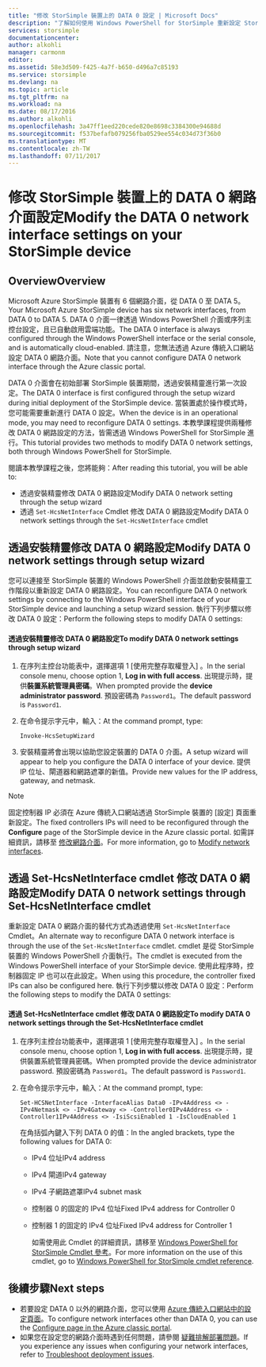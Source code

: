 ```yaml
---
title: "修改 StorSimple 裝置上的 DATA 0 設定 | Microsoft Docs"
description: "了解如何使用 Windows PowerShell for StorSimple 重新設定 StorSimple 裝置上的 DATA 0 網路介面。"
services: storsimple
documentationcenter: 
author: alkohli
manager: carmonm
editor: 
ms.assetid: 58e3d509-f425-4a7f-b650-d496a7c85193
ms.service: storsimple
ms.devlang: na
ms.topic: article
ms.tgt_pltfrm: na
ms.workload: na
ms.date: 08/17/2016
ms.author: alkohli
ms.openlocfilehash: 3a47ff1eed220cede820e8698c3384300e94688d
ms.sourcegitcommit: f537befafb079256fba0529ee554c034d73f36b0
ms.translationtype: MT
ms.contentlocale: zh-TW
ms.lasthandoff: 07/11/2017
---
```

# <a name="modify-the-data-0-network-interface-settings-on-your-storsimple-device"></a><span data-ttu-id="25530-103">修改 StorSimple 裝置上的 DATA 0 網路介面設定</span><span class="sxs-lookup"><span data-stu-id="25530-103">Modify the DATA 0 network interface settings on your StorSimple device</span></span>
## <a name="overview"></a><span data-ttu-id="25530-104">Overview</span><span class="sxs-lookup"><span data-stu-id="25530-104">Overview</span></span>
<span data-ttu-id="25530-105">Microsoft Azure StorSimple 裝置有 6 個網路介面，從 DATA 0 至 DATA 5。</span><span class="sxs-lookup"><span data-stu-id="25530-105">Your Microsoft Azure StorSimple device has six network interfaces, from DATA 0 to DATA 5.</span></span> <span data-ttu-id="25530-106">DATA 0 介面一律透過 Windows PowerShell 介面或序列主控台設定，且已自動啟用雲端功能。</span><span class="sxs-lookup"><span data-stu-id="25530-106">The DATA 0 interface is always configured through the Windows PowerShell interface or the serial console, and is automatically cloud-enabled.</span></span> <span data-ttu-id="25530-107">請注意，您無法透過 Azure 傳統入口網站設定 DATA 0 網路介面。</span><span class="sxs-lookup"><span data-stu-id="25530-107">Note that you cannot configure DATA 0 network interface through the Azure classic portal.</span></span> 

<span data-ttu-id="25530-108">DATA 0 介面會在初始部署 StorSimple 裝置期間，透過安裝精靈進行第一次設定。</span><span class="sxs-lookup"><span data-stu-id="25530-108">The DATA 0 interface is first configured through the setup wizard during initial deployment of the StorSimple device.</span></span> <span data-ttu-id="25530-109">當裝置處於操作模式時，您可能需要重新進行 DATA 0 設定。</span><span class="sxs-lookup"><span data-stu-id="25530-109">When the device is in an operational mode, you may need to reconfigure DATA 0 settings.</span></span> <span data-ttu-id="25530-110">本教學課程提供兩種修改 DATA 0 網路設定的方法，皆需透過 Windows PowerShell for StorSimple 進行。</span><span class="sxs-lookup"><span data-stu-id="25530-110">This tutorial provides two methods to modify DATA 0 network settings, both through Windows PowerShell for StorSimple.</span></span>

<span data-ttu-id="25530-111">閱讀本教學課程之後，您將能夠：</span><span class="sxs-lookup"><span data-stu-id="25530-111">After reading this tutorial, you will be able to:</span></span>

* <span data-ttu-id="25530-112">透過安裝精靈修改 DATA 0 網路設定</span><span class="sxs-lookup"><span data-stu-id="25530-112">Modify DATA 0 network setting through the setup wizard</span></span>
* <span data-ttu-id="25530-113">透過 `Set-HcsNetInterface` Cmdlet 修改 DATA 0 網路設定</span><span class="sxs-lookup"><span data-stu-id="25530-113">Modify DATA 0 network settings through the `Set-HcsNetInterface` cmdlet</span></span>

## <a name="modify-data-0-network-settings-through-setup-wizard"></a><span data-ttu-id="25530-114">透過安裝精靈修改 DATA 0 網路設定</span><span class="sxs-lookup"><span data-stu-id="25530-114">Modify DATA 0 network settings through setup wizard</span></span>
<span data-ttu-id="25530-115">您可以連接至 StorSimple 裝置的 Windows PowerShell 介面並啟動安裝精靈工作階段以重新設定 DATA 0 網路設定。</span><span class="sxs-lookup"><span data-stu-id="25530-115">You can reconfigure DATA 0 network settings by connecting to the Windows PowerShell interface of your StorSimple device and launching a setup wizard session.</span></span> <span data-ttu-id="25530-116">執行下列步驟以修改 DATA 0 設定：</span><span class="sxs-lookup"><span data-stu-id="25530-116">Perform the following steps to modify DATA 0 settings:</span></span>

#### <a name="to-modify-data-0-network-settings-through-setup-wizard"></a><span data-ttu-id="25530-117">透過安裝精靈修改 DATA 0 網路設定</span><span class="sxs-lookup"><span data-stu-id="25530-117">To modify DATA 0 network settings through setup wizard</span></span>
1. <span data-ttu-id="25530-118">在序列主控台功能表中，選擇選項 1 [使用完整存取權登入] 。</span><span class="sxs-lookup"><span data-stu-id="25530-118">In the serial console menu, choose option 1, **Log in with full access**.</span></span> <span data-ttu-id="25530-119">出現提示時，提供**裝置系統管理員密碼**。</span><span class="sxs-lookup"><span data-stu-id="25530-119">When prompted provide the **device administrator password**.</span></span> <span data-ttu-id="25530-120">預設密碼為 `Password1`。</span><span class="sxs-lookup"><span data-stu-id="25530-120">The default password is `Password1`.</span></span>
2. <span data-ttu-id="25530-121">在命令提示字元中，輸入：</span><span class="sxs-lookup"><span data-stu-id="25530-121">At the command prompt, type:</span></span>
   
    `Invoke-HcsSetupWizard`
3. <span data-ttu-id="25530-122">安裝精靈將會出現以協助您設定裝置的 DATA 0 介面。</span><span class="sxs-lookup"><span data-stu-id="25530-122">A setup wizard will appear to help you configure the DATA 0 interface of your device.</span></span> <span data-ttu-id="25530-123">提供 IP 位址、閘道器和網路遮罩的新值。</span><span class="sxs-lookup"><span data-stu-id="25530-123">Provide new values for the IP address, gateway, and netmask.</span></span>

> [!NOTE]
> <span data-ttu-id="25530-124">固定控制器 IP 必須在 Azure 傳統入口網站透過 StorSimple 裝置的 [設定] 頁面重新設定。</span><span class="sxs-lookup"><span data-stu-id="25530-124">The fixed controllers IPs will need to be reconfigured through the **Configure** page of the StorSimple device in the Azure classic portal.</span></span> <span data-ttu-id="25530-125">如需詳細資訊，請移至 [修改網路介面](storsimple-modify-device-config.md#modify-network-interfaces)。</span><span class="sxs-lookup"><span data-stu-id="25530-125">For more information, go to [Modify network interfaces](storsimple-modify-device-config.md#modify-network-interfaces).</span></span>
> 
> 

## <a name="modify-data-0-network-settings-through-set-hcsnetinterface-cmdlet"></a><span data-ttu-id="25530-126">透過 Set-HcsNetInterface cmdlet 修改 DATA 0 網路設定</span><span class="sxs-lookup"><span data-stu-id="25530-126">Modify DATA 0 network settings through Set-HcsNetInterface cmdlet</span></span>
<span data-ttu-id="25530-127">重新設定 DATA 0 網路介面的替代方式為透過使用 `Set-HcsNetInterface` Cmdlet。</span><span class="sxs-lookup"><span data-stu-id="25530-127">An alternate way to reconfigure DATA 0 network interface is through the use of  the `Set-HcsNetInterface` cmdlet.</span></span> <span data-ttu-id="25530-128">cmdlet 是從 StorSimple 裝置的 Windows PowerShell 介面執行。</span><span class="sxs-lookup"><span data-stu-id="25530-128">The cmdlet is executed from the Windows PowerShell interface of your StorSimple device.</span></span> <span data-ttu-id="25530-129">使用此程序時，控制器固定 IP 也可以在此設定。</span><span class="sxs-lookup"><span data-stu-id="25530-129">When using this procedure, the controller fixed IPs can also be configured here.</span></span> <span data-ttu-id="25530-130">執行下列步驟以修改 DATA 0 設定：</span><span class="sxs-lookup"><span data-stu-id="25530-130">Perform the following steps to modify the DATA 0 settings:</span></span> 

#### <a name="to-modify-data-0-network-settings-through-the-set-hcsnetinterface-cmdlet"></a><span data-ttu-id="25530-131">透過 Set-HcsNetInterface cmdlet 修改 DATA 0 網路設定</span><span class="sxs-lookup"><span data-stu-id="25530-131">To modify DATA 0 network settings through the Set-HcsNetInterface cmdlet</span></span>
1. <span data-ttu-id="25530-132">在序列主控台功能表中，選擇選項 1 [使用完整存取權登入] 。</span><span class="sxs-lookup"><span data-stu-id="25530-132">In the serial console menu, choose option 1, **Log in with full access**.</span></span> <span data-ttu-id="25530-133">出現提示時，提供裝置系統管理員密碼。</span><span class="sxs-lookup"><span data-stu-id="25530-133">When prompted provide the device administrator password.</span></span> <span data-ttu-id="25530-134">預設密碼為 `Password1`。</span><span class="sxs-lookup"><span data-stu-id="25530-134">The default password is `Password1`.</span></span>
2. <span data-ttu-id="25530-135">在命令提示字元中，輸入：</span><span class="sxs-lookup"><span data-stu-id="25530-135">At the command prompt, type:</span></span>
   
    `Set-HCSNetInterface -InterfaceAlias Data0 -IPv4Address <> -IPv4Netmask <> -IPv4Gateway <> -Controller0IPv4Address <> -Controller1IPv4Address <> -IsiScsiEnabled 1 -IsCloudEnabled 1`
   
    <span data-ttu-id="25530-136">在角括弧內鍵入下列 DATA 0 的值：</span><span class="sxs-lookup"><span data-stu-id="25530-136">In the angled brackets, type the following values for DATA 0:</span></span>
   
   * <span data-ttu-id="25530-137">IPv4 位址</span><span class="sxs-lookup"><span data-stu-id="25530-137">IPv4 address</span></span>
   * <span data-ttu-id="25530-138">IPv4 閘道</span><span class="sxs-lookup"><span data-stu-id="25530-138">IPv4 gateway</span></span>
   * <span data-ttu-id="25530-139">IPv4 子網路遮罩</span><span class="sxs-lookup"><span data-stu-id="25530-139">IPv4 subnet mask</span></span>
   * <span data-ttu-id="25530-140">控制器 0 的固定的 IPv4 位址</span><span class="sxs-lookup"><span data-stu-id="25530-140">Fixed IPv4 address for Controller 0</span></span>
   * <span data-ttu-id="25530-141">控制器 1 的固定的 IPv4 位址</span><span class="sxs-lookup"><span data-stu-id="25530-141">Fixed IPv4 address for Controller 1</span></span>
     
     <span data-ttu-id="25530-142">如需使用此 Cmdlet 的詳細資訊，請移至 [Windows PowerShell for StorSimple Cmdlet 參考](https://technet.microsoft.com/library/dn688161.aspx)。</span><span class="sxs-lookup"><span data-stu-id="25530-142">For more information on the use of this cmdlet, go to [Windows PowerShell for StorSimple cmdlet reference](https://technet.microsoft.com/library/dn688161.aspx).</span></span>

## <a name="next-steps"></a><span data-ttu-id="25530-143">後續步驟</span><span class="sxs-lookup"><span data-stu-id="25530-143">Next steps</span></span>
* <span data-ttu-id="25530-144">若要設定 DATA 0 以外的網路介面，您可以使用 [Azure 傳統入口網站中的設定頁面](storsimple-modify-device-config.md)。</span><span class="sxs-lookup"><span data-stu-id="25530-144">To configure network interfaces other than DATA 0, you can use the [Configure page in the Azure classic portal](storsimple-modify-device-config.md).</span></span> 
* <span data-ttu-id="25530-145">如果您在設定您的網路介面時遇到任何問題，請參閱 [疑難排解部署問題](storsimple-troubleshoot-deployment.md)。</span><span class="sxs-lookup"><span data-stu-id="25530-145">If you experience any issues when configuring your network interfaces, refer to [Troubleshoot deployment issues](storsimple-troubleshoot-deployment.md).</span></span>


